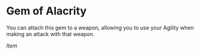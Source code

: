 # Gem of Alacrity

You can attach this gem to a weapon, allowing you to use your Agility when making an attack with that weapon.

*Item*
